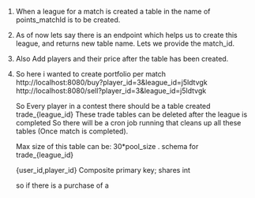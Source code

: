 1. When a league for a match is created a table in the name of points_matchId is to be created.
2. As of now lets say there is an endpoint which helps us to create this league, and returns new table name. Lets we provide the match_id.
3. Also Add players and their price after the table has been created.


4. So here i wanted to create portfolio per match 
     http://localhost:8080/buy?player_id=3&league_id=j5ldtvgk
     http://localhost:8080/sell?player_id=3&league_id=j5ldtvgk 


    So Every player in a contest there should be a table created trade_{league_id}
    These trade tables can be deleted after the league is completed
    So there will be a cron job running that cleans up all these tables (Once match is completed).

    
    Max size of this table can be: 30*pool_size .
    schema for trade_{league_id}

    {user_id,player_id} Composite primary key;
    shares int





    so if there is a purchase of a 




